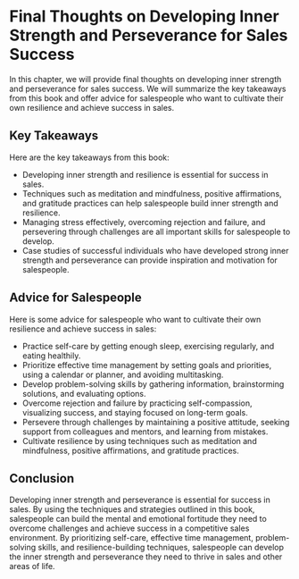 Final Thoughts on Developing Inner Strength and Perseverance for Sales Success
======================================================================================================

In this chapter, we will provide final thoughts on developing inner strength and perseverance for sales success. We will summarize the key takeaways from this book and offer advice for salespeople who want to cultivate their own resilience and achieve success in sales.

Key Takeaways
-------------

Here are the key takeaways from this book:

* Developing inner strength and resilience is essential for success in sales.
* Techniques such as meditation and mindfulness, positive affirmations, and gratitude practices can help salespeople build inner strength and resilience.
* Managing stress effectively, overcoming rejection and failure, and persevering through challenges are all important skills for salespeople to develop.
* Case studies of successful individuals who have developed strong inner strength and perseverance can provide inspiration and motivation for salespeople.

Advice for Salespeople
----------------------

Here is some advice for salespeople who want to cultivate their own resilience and achieve success in sales:

* Practice self-care by getting enough sleep, exercising regularly, and eating healthily.
* Prioritize effective time management by setting goals and priorities, using a calendar or planner, and avoiding multitasking.
* Develop problem-solving skills by gathering information, brainstorming solutions, and evaluating options.
* Overcome rejection and failure by practicing self-compassion, visualizing success, and staying focused on long-term goals.
* Persevere through challenges by maintaining a positive attitude, seeking support from colleagues and mentors, and learning from mistakes.
* Cultivate resilience by using techniques such as meditation and mindfulness, positive affirmations, and gratitude practices.

Conclusion
----------

Developing inner strength and perseverance is essential for success in sales. By using the techniques and strategies outlined in this book, salespeople can build the mental and emotional fortitude they need to overcome challenges and achieve success in a competitive sales environment. By prioritizing self-care, effective time management, problem-solving skills, and resilience-building techniques, salespeople can develop the inner strength and perseverance they need to thrive in sales and other areas of life.
